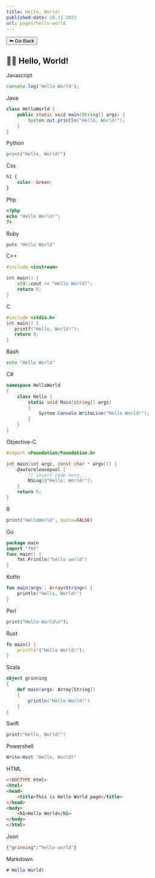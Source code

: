```yaml
---
title: Hello, World!
published-date: 28.11.2022
url: pages/hello-world
---
```

<form>
 <input type="button" value="⬅ Go Back" onclick="history.back()">
</form>

## 👋😃 Hello, World!
Javascript
```javascript
console.log('Hello World');
```
Java
```java
class HelloWorld {
    public static void main(String[] args) {
        System.out.println("Hello, World!"); 
    }
}
```
Python
```python
print("Hello, World!")
```
Css
```css
h1 {
	color: Green;
}
```
Php
```php
<?php
echo "Hello World!";
?>
```
Ruby
```ruby
puts "Hello World"
```
C++
```c++
#include <iostream>

int main() {
    std::cout << "Hello World!";
    return 0;
}
```
C
```c
#include <stdio.h>
int main() {
   printf("Hello, World!");
   return 0;
}
```
Bash
```bash
echo "Hello World"
```
C#
```c#
namespace HelloWorld
{
    class Hello {         
        static void Main(string[] args)
        {
            System.Console.WriteLine("Hello World!");
        }
    }
}
```
Objective-C
```objectivec
#import <Foundation/Foundation.h>

int main(int argc, const char * argv[]) {
    @autoreleasepool {
        // insert code here...
        NSLog(@"Hello, World!");
    }
    return 0;
}
```
R
```r
print("HelloWorld", quote=FALSE)
```
Go
```go
package main
import "fmt"
func main() {
    fmt.Println("hello world")
}
```
Kotlin
```kotlin
fun main(args : Array<String>) {
    println("Hello, World!")
}
```
Perl
```perl
print("Hello World\n");
```
Rust
```rust
fn main() {
    println!("Hello World!");
}
```
Scala
```scala
object grinning 
{
    def main(args: Array[String]) 
    {
        println("Hello World!") 
    }
}
```
Swift
```swift
print("Hello, World!") 
```
Powershell
```powershell
Write-Host "Hello, World!"
```
HTML
```html
<!DOCTYPE html>
<html>
<head>
	<title>This is Hello World page</title>
</head>
<body>
 	<h1>Hello World</h1>
</body>
</html>
```
Json
```json
{"grinning":"hello world"}
```
Markdown
```markdown
# Hello World!
```
